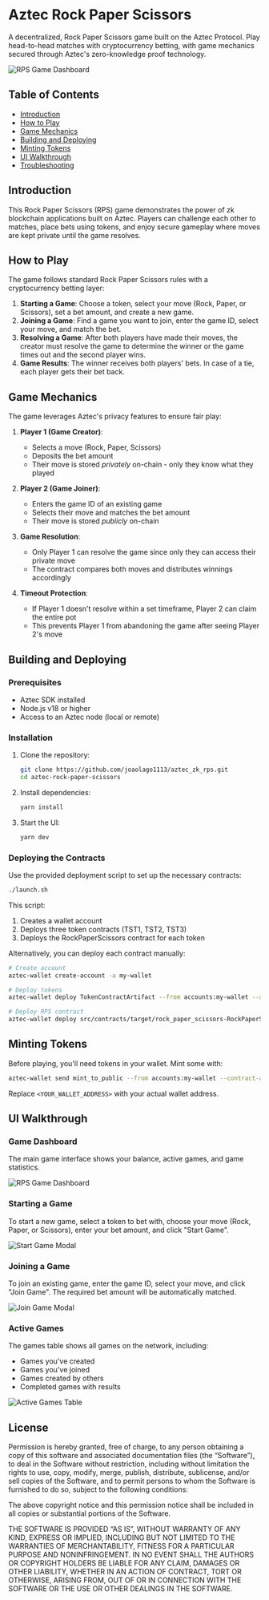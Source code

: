# Aztec Rock Paper Scissors

A decentralized, Rock Paper Scissors game built on the Aztec Protocol. Play head-to-head matches with cryptocurrency betting, with game mechanics secured through Aztec's zero-knowledge proof technology.

![RPS Game Dashboard](https://github.com/user-attachments/assets/def9e1ac-3d17-40fc-bd1d-95b34e6f4877)

## Table of Contents

- [Introduction](#introduction)
- [How to Play](#how-to-play)
- [Game Mechanics](#game-mechanics)
- [Building and Deploying](#building-and-deploying)
- [Minting Tokens](#minting-tokens)
- [UI Walkthrough](#ui-walkthrough)
- [Troubleshooting](#troubleshooting)

## Introduction

This Rock Paper Scissors (RPS) game demonstrates the power of zk blockchain applications built on Aztec. Players can challenge each other to matches, place bets using tokens, and enjoy secure gameplay where moves are kept private until the game resolves.

## How to Play

The game follows standard Rock Paper Scissors rules with a cryptocurrency betting layer:

1. **Starting a Game**: Choose a token, select your move (Rock, Paper, or Scissors), set a bet amount, and create a new game.
2. **Joining a Game**: Find a game you want to join, enter the game ID, select your move, and match the bet.
3. **Resolving a Game**: After both players have made their moves, the creator must resolve the game to determine the winner or the game times out and the second player wins.
4. **Game Results**: The winner receives both players' bets. In case of a tie, each player gets their bet back.

## Game Mechanics

The game leverages Aztec's privacy features to ensure fair play:

1. **Player 1 (Game Creator)**:
   - Selects a move (Rock, Paper, Scissors)
   - Deposits the bet amount
   - Their move is stored *privately* on-chain - only they know what they played

2. **Player 2 (Game Joiner)**:
   - Enters the game ID of an existing game
   - Selects their move and matches the bet amount
   - Their move is stored *publicly* on-chain

3. **Game Resolution**:
   - Only Player 1 can resolve the game since only they can access their private move
   - The contract compares both moves and distributes winnings accordingly

4. **Timeout Protection**:
   - If Player 1 doesn't resolve within a set timeframe, Player 2 can claim the entire pot
   - This prevents Player 1 from abandoning the game after seeing Player 2's move

## Building and Deploying

### Prerequisites

- Aztec SDK installed
- Node.js v18 or higher
- Access to an Aztec node (local or remote)

### Installation

1. Clone the repository:
   ```bash
   git clone https://github.com/joaolago1113/aztec_zk_rps.git
   cd aztec-rock-paper-scissors
   ```

2. Install dependencies:
   ```bash
   yarn install
   ```

3. Start the UI:
   ```bash
   yarn dev
   ```

### Deploying the Contracts

Use the provided deployment script to set up the necessary contracts:

```bash
./launch.sh
```

This script:
1. Creates a wallet account
2. Deploys three token contracts (TST1, TST2, TST3)
3. Deploys the RockPaperScissors contract for each token

Alternatively, you can deploy each contract manually:

```bash
# Create account
aztec-wallet create-account -a my-wallet

# Deploy tokens
aztec-wallet deploy TokenContractArtifact --from accounts:my-wallet --args "accounts:my-wallet TestToken1 TST1 18" -a testtoken1

# Deploy RPS contract
aztec-wallet deploy src/contracts/target/rock_paper_scissors-RockPaperScissors.json --from accounts:my-wallet --args "accounts:my-wallet 2" -a rps
```

## Minting Tokens

Before playing, you'll need tokens in your wallet. Mint some with:

```bash
aztec-wallet send mint_to_public --from accounts:my-wallet --contract-address contracts:testtoken1 --args <YOUR_WALLET_ADDRESS> 10000000
```

Replace `<YOUR_WALLET_ADDRESS>` with your actual wallet address.

## UI Walkthrough

### Game Dashboard
The main game interface shows your balance, active games, and game statistics.

![RPS Game Dashboard](https://github.com/user-attachments/assets/def9e1ac-3d17-40fc-bd1d-95b34e6f4877)

### Starting a Game
To start a new game, select a token to bet with, choose your move (Rock, Paper, or Scissors), enter your bet amount, and click "Start Game".

![Start Game Modal](https://github.com/user-attachments/assets/cb020d86-1842-49c0-bf49-6fa7bf0097d6)

### Joining a Game
To join an existing game, enter the game ID, select your move, and click "Join Game". The required bet amount will be automatically matched.

![Join Game Modal](https://github.com/user-attachments/assets/b450a92f-ab25-47b8-9c5f-cf989f6f1a45)

### Active Games
The games table shows all games on the network, including:
- Games you've created
- Games you've joined
- Games created by others
- Completed games with results

![Active Games Table](https://github.com/user-attachments/assets/0c18195d-0f40-4e3d-95e2-1e3b33f0bf77)

## License

Permission is hereby granted, free of charge, to any person obtaining a copy of this software and associated documentation files (the “Software”), to deal in the Software without restriction, including without limitation the rights to use, copy, modify, merge, publish, distribute, sublicense, and/or sell copies of the Software, and to permit persons to whom the Software is furnished to do so, subject to the following conditions:

The above copyright notice and this permission notice shall be included in all copies or substantial portions of the Software.

THE SOFTWARE IS PROVIDED “AS IS”, WITHOUT WARRANTY OF ANY KIND, EXPRESS OR IMPLIED, INCLUDING BUT NOT LIMITED TO THE WARRANTIES OF MERCHANTABILITY, FITNESS FOR A PARTICULAR PURPOSE AND NONINFRINGEMENT. IN NO EVENT SHALL THE AUTHORS OR COPYRIGHT HOLDERS BE LIABLE FOR ANY CLAIM, DAMAGES OR OTHER LIABILITY, WHETHER IN AN ACTION OF CONTRACT, TORT OR OTHERWISE, ARISING FROM, OUT OF OR IN CONNECTION WITH THE SOFTWARE OR THE USE OR OTHER DEALINGS IN THE SOFTWARE.